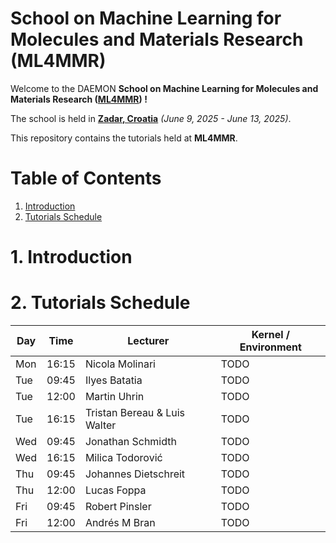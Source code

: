 # School on Machine Learning for Molecules and Materials Research (ML4MMR)
Welcome to the DAEMON **School on Machine Learning for Molecules and Materials Research ([ML4MMR](https://www.cecam.org/workshop-details/school-on-machine-learning-for-molecules-and-materials-research-1379)) !**

The school is held in [**Zadar, Croatia**](https://maps.app.goo.gl/ghrk4jbUWV7TUb7F8) *(June 9, 2025 - June 13, 2025)*.

This repository contains the tutorials held at **ML4MMR**.

# Table of Contents
 1. [Introduction](#1-introduction)
 2. [Tutorials Schedule](#2-tutorials-schedule)

# 1. Introduction

# 2. Tutorials Schedule

| Day | Time  | Lecturer                     | Kernel / Environment |
| --- | ----- | ---------------------------  | -------------------- |
| Mon | 16:15 | Nicola Molinari              | TODO                 |
| Tue | 09:45 | Ilyes Batatia                | TODO                 |
| Tue | 12:00 | Martin Uhrin                 | TODO                 |
| Tue | 16:15 | Tristan Bereau & Luis Walter | TODO                 |
| Wed | 09:45 | Jonathan Schmidth            | TODO                 |
| Wed | 16:15 | Milica Todorović             | TODO                 |
| Thu | 09:45 | Johannes Dietschreit         | TODO                 |
| Thu | 12:00 | Lucas Foppa                  | TODO                 |
| Fri | 09:45 | Robert Pinsler               | TODO                 |
| Fri | 12:00 | Andrés M Bran                | TODO                 |
